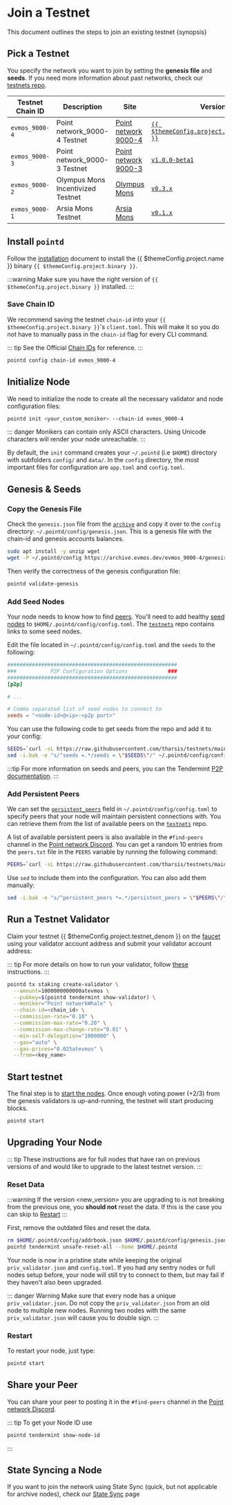 <!--
order: 4
-->

# Join a Testnet

This document outlines the steps to join an existing testnet {synopsis}

## Pick a Testnet

You specify the network you want to join by setting the **genesis file** and **seeds**. If you need more information about past networks, check our [testnets repo](https://github.com/tharsis/testnets).

| Testnet Chain ID | Description                       | Site                                                                       | Version                                                                                  | Status  |
| ---------------- | --------------------------------- | -------------------------------------------------------------------------- | ---------------------------------------------------------------------------------------- | ------- |
| `evmos_9000-4`   | Point network_9000-4 Testnet              | [Point network 9000-4](https://github.com/tharsis/testnets/tree/main/evmos_9000-4) | [`{{ $themeConfig.project.latest_version }}`](https://github.com/evmos/evmos/releases) | `Live`  |
| `evmos_9000-3`   | Point network_9000-3 Testnet              | [Point network 9000-3](https://github.com/tharsis/testnets/tree/main/evmos_9000-3) | [`v1.0.0-beta1`](https://github.com/evmos/evmos/releases/tag/v1.0.0-beta1)             | `Stale` |
| `evmos_9000-2`   | Olympus Mons Incentivized Testnet | [Olympus Mons](https://github.com/tharsis/testnets/tree/main/olympus_mons) | [`v0.3.x`](https://github.com/evmos/evmos/releases)                                    | `Stale` |
| `evmos_9000-1`   | Arsia Mons Testnet                | [Arsia Mons](https://github.com/tharsis/testnets/tree/main/arsia_mons)     | [`v0.1.x`](https://github.com/evmos/evmos/releases)                                    | `Stale` |

## Install `pointd`

Follow the [installation](./quickstart/installation.md) document to install the {{ $themeConfig.project.name }} binary `{{ $themeConfig.project.binary }}`.

:::warning
Make sure you have the right version of `{{ $themeConfig.project.binary }}` installed.
:::

### Save Chain ID

We recommend saving the testnet `chain-id` into your `{{ $themeConfig.project.binary }}`'s `client.toml`. This will make it so you do not have to manually pass in the `chain-id` flag for every CLI command.

::: tip
See the Official [Chain IDs](./../users/technical_concepts/chain_id.md#official-chain-ids) for reference.
:::

```bash
pointd config chain-id evmos_9000-4
```

## Initialize Node

We need to initialize the node to create all the necessary validator and node configuration files:

```bash
pointd init <your_custom_moniker> --chain-id evmos_9000-4
```

::: danger
Monikers can contain only ASCII characters. Using Unicode characters will render your node unreachable.
:::

By default, the `init` command creates your `~/.pointd` (i.e `$HOME`) directory with subfolders `config/` and `data/`.
In the `config` directory, the most important files for configuration are `app.toml` and `config.toml`.

## Genesis & Seeds

### Copy the Genesis File

Check the `genesis.json` file from the [`archive`](https://archive.evmos.dev/evmos_9000-4/genesis.json) and copy it over to the `config` directory: `~/.pointd/config/genesis.json`. This is a genesis file with the chain-id and genesis accounts balances.

```bash
sudo apt install -y unzip wget
wget -P ~/.pointd/config https://archive.evmos.dev/evmos_9000-4/genesis.json
```

Then verify the correctness of the genesis configuration file:

```bash
pointd validate-genesis
```

### Add Seed Nodes

Your node needs to know how to find [peers](https://docs.tendermint.com/master/tendermint-core/using-tendermint.html#peers). You'll need to add healthy [seed nodes](https://docs.tendermint.com/master/tendermint-core/using-tendermint.html#seed) to `$HOME/.pointd/config/config.toml`. The [`testnets`](https://github.com/tharsis/testnets) repo contains links to some seed nodes.

Edit the file located in `~/.pointd/config/config.toml` and the `seeds` to the following:

```toml
#######################################################
###           P2P Configuration Options             ###
#######################################################
[p2p]

# ...

# Comma separated list of seed nodes to connect to
seeds = "<node-id>@<ip>:<p2p port>"
```

You can use the following code to get seeds from the repo and add it to your config:

```bash
SEEDS=`curl -sL https://raw.githubusercontent.com/tharsis/testnets/main/evmos_9000-4/seeds.txt | awk '{print $1}' | paste -s -d, -`
sed -i.bak -e "s/^seeds =.*/seeds = \"$SEEDS\"/" ~/.pointd/config/config.toml
```

:::tip
For more information on seeds and peers, you can the Tendermint [P2P documentation](https://docs.tendermint.com/master/spec/p2p/peer.html).
:::

### Add Persistent Peers

We can set the [`persistent_peers`](https://docs.tendermint.com/master/tendermint-core/using-tendermint.html#persistent-peer) field in `~/.pointd/config/config.toml` to specify peers that your node will maintain persistent connections with. You can retrieve them from the list of
available peers on the [`testnets`](https://github.com/tharsis/testnets) repo.

A list of available persistent peers is also available in the `#find-peers` channel in the [Point network Discord](https://discord.gg/evmos). You can get a random 10 entries from the `peers.txt` file in the `PEERS` variable by running the following command:

```bash
PEERS=`curl -sL https://raw.githubusercontent.com/tharsis/testnets/main/evmos_9000-4/peers.txt | sort -R | head -n 10 | awk '{print $1}' | paste -s -d, -`
```

Use `sed` to include them into the configuration. You can also add them manually:

```bash
sed -i.bak -e "s/^persistent_peers *=.*/persistent_peers = \"$PEERS\"/" ~/.pointd/config/config.toml
```

## Run a Testnet Validator

Claim your testnet {{ $themeConfig.project.testnet_denom }} on the [faucet](./../developers/testnet/faucet.md) using your validator account address and submit your validator account address:

::: tip
For more details on how to run your validator, follow [these](./setup/run_validator.md) instructions.
:::

```bash
pointd tx staking create-validator \
  --amount=1000000000000atevmos \
  --pubkey=$(pointd tendermint show-validator) \
  --moniker="Point networkWhale" \
  --chain-id=<chain_id> \
  --commission-rate="0.10" \
  --commission-max-rate="0.20" \
  --commission-max-change-rate="0.01" \
  --min-self-delegation="1000000" \
  --gas="auto" \
  --gas-prices="0.025atevmos" \
  --from=<key_name>
```

## Start testnet

The final step is to [start the nodes](./quickstart/run_node.md#start-node). Once enough voting power (+2/3) from the genesis validators is up-and-running, the testnet will start producing blocks.

```bash
pointd start
```

## Upgrading Your Node

::: tip
These instructions are for full nodes that have ran on previous versions of and would like to upgrade to the latest testnet version.
:::

### Reset Data

:::warning
If the version <new_version> you are upgrading to is not breaking from the previous one, you **should not** reset the data. If this is the case you can skip to [Restart](#restart)
:::

First, remove the outdated files and reset the data.

```bash
rm $HOME/.pointd/config/addrbook.json $HOME/.pointd/config/genesis.json
pointd tendermint unsafe-reset-all --home $HOME/.pointd
```

Your node is now in a pristine state while keeping the original `priv_validator.json` and `config.toml`. If you had any sentry nodes or full nodes setup before,
your node will still try to connect to them, but may fail if they haven't also
been upgraded.

::: danger Warning
Make sure that every node has a unique `priv_validator.json`. Do not copy the `priv_validator.json` from an old node to multiple new nodes. Running two nodes with the same `priv_validator.json` will cause you to double sign.
:::

### Restart

To restart your node, just type:

```bash
pointd start
```

## Share your Peer

You can share your peer to posting it in the `#find-peers` channel in the [Point network Discord](https://discord.gg/evmos).

::: tip
To get your Node ID use

```bash
pointd tendermint show-node-id
```

:::

## State Syncing a Node

If you want to join the network using State Sync (quick, but not applicable for archive nodes), check our [State Sync](https://docs.evmos.org/validators/setup/statesync.html) page
